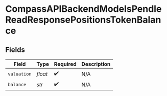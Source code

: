 # CompassAPIBackendModelsPendleReadResponsePositionsTokenBalance


## Fields

| Field              | Type               | Required           | Description        |
| ------------------ | ------------------ | ------------------ | ------------------ |
| `valuation`        | *float*            | :heavy_check_mark: | N/A                |
| `balance`          | *str*              | :heavy_check_mark: | N/A                |